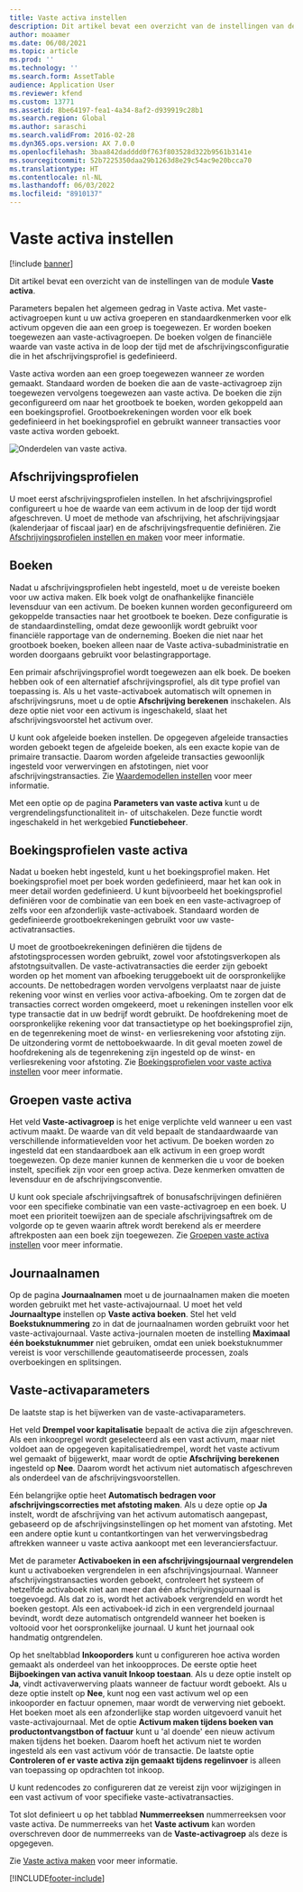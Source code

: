 ```yaml
---
title: Vaste activa instellen
description: Dit artikel bevat een overzicht van de instellingen van de module Vaste activa.
author: moaamer
ms.date: 06/08/2021
ms.topic: article
ms.prod: ''
ms.technology: ''
ms.search.form: AssetTable
audience: Application User
ms.reviewer: kfend
ms.custom: 13771
ms.assetid: 8be64197-fea1-4a34-8af2-d939919c28b1
ms.search.region: Global
ms.author: saraschi
ms.search.validFrom: 2016-02-28
ms.dyn365.ops.version: AX 7.0.0
ms.openlocfilehash: 3baa842dadddd0f763f803528d322b9561b3141e
ms.sourcegitcommit: 52b7225350daa29b1263d8e29c54ac9e20bcca70
ms.translationtype: HT
ms.contentlocale: nl-NL
ms.lasthandoff: 06/03/2022
ms.locfileid: "8910137"
---
```

# <a name="set-up-fixed-assets"></a>Vaste activa instellen

[!include [banner](../includes/banner.md)]

Dit artikel bevat een overzicht van de instellingen van de module **Vaste activa**. 

Parameters bepalen het algemeen gedrag in Vaste activa. Met vaste-activagroepen kunt u uw activa groeperen en standaardkenmerken voor elk activum opgeven die aan een groep is toegewezen. Er worden boeken toegewezen aan vaste-activagroepen. De boeken volgen de financiële waarde van vaste activa in de loop der tijd met de afschrijvingsconfiguratie die in het afschrijvingsprofiel is gedefinieerd.

Vaste activa worden aan een groep toegewezen wanneer ze worden gemaakt. Standaard worden de boeken die aan de vaste-activagroep zijn toegewezen vervolgens toegewezen aan vaste activa. De boeken die zijn geconfigureerd om naar het grootboek te boeken, worden gekoppeld aan een boekingsprofiel. Grootboekrekeningen worden voor elk boek gedefinieerd in het boekingsprofiel en gebruikt wanneer transacties voor vaste activa worden geboekt.

![Onderdelen van vaste activa.](./media/FAComponents_Updated.png)

## <a name="depreciation-profiles"></a>Afschrijvingsprofielen

U moet eerst afschrijvingsprofielen instellen. In het afschrijvingsprofiel configureert u hoe de waarde van eem activum in de loop der tijd wordt afgeschreven. U moet de methode van afschrijving, het afschrijvingsjaar (kalenderjaar of fiscaal jaar) en de afschrijvingsfrequentie definiëren. Zie [Afschrijvingsprofielen instellen en maken](tasks/set-up-depreciation-profiles.md) voor meer informatie.

## <a name="books"></a>Boeken

Nadat u afschrijvingsprofielen hebt ingesteld, moet u de vereiste boeken voor uw activa maken. Elk boek volgt de onafhankelijke financiële levensduur van een activum. De boeken kunnen worden geconfigureerd om gekoppelde transacties naar het grootboek te boeken. Deze configuratie is de standaardinstelling, omdat deze gewoonlijk wordt gebruikt voor financiële rapportage van de onderneming. Boeken die niet naar het grootboek boeken, boeken alleen naar de Vaste activa-subadministratie en worden doorgaans gebruikt voor belastingrapportage.

Een primair afschrijvingsprofiel wordt toegewezen aan elk boek. De boeken hebben ook of een alternatief afschrijvingsprofiel, als dit type profiel van toepassing is. Als u het vaste-activaboek automatisch wilt opnemen in afschrijvingsruns, moet u de optie **Afschrijving berekenen** inschakelen. Als deze optie niet voor een activum is ingeschakeld, slaat het afschrijvingsvoorstel het activum over.

U kunt ook afgeleide boeken instellen. De opgegeven afgeleide transacties worden geboekt tegen de afgeleide boeken, als een exacte kopie van de primaire transactie. Daarom worden afgeleide transacties gewoonlijk ingesteld voor verwervingen en afstotingen, niet voor afschrijvingstransacties. Zie [Waardemodellen instellen](tasks/set-up-value-models.md) voor meer informatie.

Met een optie op de pagina **Parameters van vaste activa** kunt u de vergrendelingsfunctionaliteit in- of uitschakelen. Deze functie wordt ingeschakeld in het werkgebied **Functiebeheer**.

## <a name="fixed-asset-posting-profiles"></a>Boekingsprofielen vaste activa

Nadat u boeken hebt ingesteld, kunt u het boekingsprofiel maken. Het boekingsprofiel moet per boek worden gedefinieerd, maar het kan ook in meer detail worden gedefinieerd. U kunt bijvoorbeeld het boekingsprofiel definiëren voor de combinatie van een boek en een vaste-activagroep of zelfs voor een afzonderlijk vaste-activaboek. Standaard worden de gedefinieerde grootboekrekeningen gebruikt voor uw vaste-activatransacties.

U moet de grootboekrekeningen definiëren die tijdens de afstotingsprocessen worden gebruikt, zowel voor afstotingsverkopen als afstotngsuitvallen. De vaste-activatransacties die eerder zijn geboekt worden op het moment van afboeking teruggeboekt uit de oorspronkelijke accounts. De nettobedragen worden vervolgens verplaatst naar de juiste rekening voor winst en verlies voor activa-afboeking. Om te zorgen dat de transacties correct worden omgekeerd, moet u rekeningen instellen voor elk type transactie dat in uw bedrijf wordt gebruikt. De hoofdrekening moet de oorspronkelijke rekening voor dat transactietype op het boekingsprofiel zijn, en de tegenrekening moet de winst- en verliesrekening voor afstoting zijn. De uitzondering vormt de nettoboekwaarde. In dit geval moeten zowel de hoofdrekening als de tegenrekening zijn ingesteld op de winst- en verliesrekening voor afstoting. Zie [Boekingsprofielen voor vaste activa instellen](tasks/set-up-fixed-asset-posting-profiles.md) voor meer informatie.

## <a name="fixed-asset-groups"></a>Groepen vaste activa

Het veld **Vaste-activagroep** is het enige verplichte veld wanneer u een vast activum maakt. De waarde van dit veld bepaalt de standaardwaarde van verschillende informatievelden voor het activum. De boeken worden zo ingesteld dat een standaardboek aan elk activum in een groep wordt toegewezen. Op deze manier kunnen de kenmerken die u voor de boeken instelt, specifiek zijn voor een groep activa. Deze kenmerken omvatten de levensduur en de afschrijvingsconventie.

U kunt ook speciale afschrijvingsaftrek of bonusafschrijvingen definiëren voor een specifieke combinatie van een vaste-activagroep en een boek. U moet een prioriteit toewijzen aan de speciale afschrijvingsaftrek om de volgorde op te geven waarin aftrek wordt berekend als er meerdere aftrekposten aan een boek zijn toegewezen. Zie [Groepen vaste activa instellen](tasks/set-up-fixed-asset-groups.md) voor meer informatie.

## <a name="journal-names"></a>Journaalnamen

Op de pagina **Journaalnamen** moet u de journaalnamen maken die moeten worden gebruikt met het vaste-activajournaal. U moet het veld **Journaaltype** instellen op **Vaste activa boeken**. Stel het veld **Boekstuknummering** zo in dat de journaalnamen worden gebruikt voor het vaste-activajournaal. Vaste activa-journalen moeten de instelling **Maximaal één boekstuknummer** niet gebruiken, omdat een uniek boekstuknummer vereist is voor verschillende geautomatiseerde processen, zoals overboekingen en splitsingen.

## <a name="fixed-asset-parameters"></a>Vaste-activaparameters

De laatste stap is het bijwerken van de vaste-activaparameters.

Het veld **Drempel voor kapitalisatie** bepaalt de activa die zijn afgeschreven. Als een inkoopregel wordt geselecteerd als een vast activum, maar niet voldoet aan de opgegeven kapitalisatiedrempel, wordt het vaste activum wel gemaakt of bijgewerkt, maar wordt de optie **Afschrijving berekenen** ingesteld op **Nee**. Daarom wordt het activum niet automatisch afgeschreven als onderdeel van de afschrijvingsvoorstellen.

Eén belangrijke optie heet **Automatisch bedragen voor afschrijvingscorrecties met afstoting maken**. Als u deze optie op **Ja** instelt, wordt de afschrijving van het activum automatisch aangepast, gebaseerd op de afschrijvingsinstellingen op het moment van afstoting. Met een andere optie kunt u contantkortingen van het verwervingsbedrag aftrekken wanneer u vaste activa aankoopt met een leveranciersfactuur.

Met de parameter **Activaboeken in een afschrijvingsjournaal vergrendelen** kunt u activaboeken vergrendelen in een afschrijvingsjournaal. Wanneer afschrijvingstransacties worden geboekt, controleert het systeem of hetzelfde activaboek niet aan meer dan één afschrijvingsjournaal is toegevoegd. Als dat zo is, wordt het activaboek vergrendeld en wordt het boeken gestopt. Als een activaboek-id zich in een vergrendeld journaal bevindt, wordt deze automatisch ontgrendeld wanneer het boeken is voltooid voor het oorspronkelijke journaal. U kunt het journaal ook handmatig ontgrendelen. 

Op het sneltabblad **Inkooporders** kunt u configureren hoe activa worden gemaakt als onderdeel van het inkoopproces. De eerste optie heet **Bijboekingen van activa vanuit Inkoop toestaan**. Als u deze optie instelt op **Ja**, vindt activaverwerving plaats wanneer de factuur wordt geboekt. Als u deze optie instelt op **Nee**, kunt nog een vast activum wel op een inkooporder en factuur opnemen, maar wordt de verwerving niet geboekt. Het boeken moet als een afzonderlijke stap worden uitgevoerd vanuit het vaste-activajournaal. Met de optie **Activum maken tijdens boeken van productontvangstbon of factuur** kunt u 'al doende' een nieuw activum maken tijdens het boeken. Daarom hoeft het activum niet te worden ingesteld als een vast activum vóór de transactie. De laatste optie **Controleren of er vaste activa zijn gemaakt tijdens regelinvoer** is alleen van toepassing op opdrachten tot inkoop.

U kunt redencodes zo configureren dat ze vereist zijn voor wijzigingen in een vast activum of voor specifieke vaste-activatransacties.

Tot slot definieert u op het tabblad **Nummerreeksen** nummerreeksen voor vaste activa. De nummerreeks van het **Vaste activum** kan worden overschreven door de nummerreeks van de **Vaste-activagroep** als deze is opgegeven.

Zie [Vaste activa maken](tasks/create-fixed-asset.md) voor meer informatie.


[!INCLUDE[footer-include](../../includes/footer-banner.md)]
